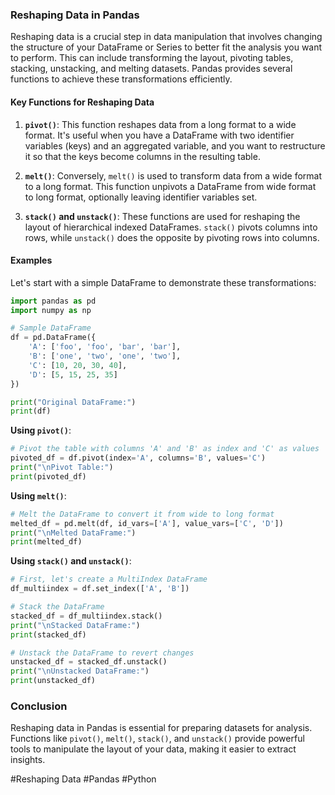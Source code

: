### Reshaping Data in Pandas

Reshaping data is a crucial step in data manipulation that involves changing the structure of your DataFrame or Series to better fit the analysis you want to perform. This can include transforming the layout, pivoting tables, stacking, unstacking, and melting datasets. Pandas provides several functions to achieve these transformations efficiently.

#### Key Functions for Reshaping Data

1. **`pivot()`**: This function reshapes data from a long format to a wide format. It's useful when you have a DataFrame with two identifier variables (keys) and an aggregated variable, and you want to restructure it so that the keys become columns in the resulting table.

2. **`melt()`**: Conversely, `melt()` is used to transform data from a wide format to a long format. This function unpivots a DataFrame from wide format to long format, optionally leaving identifier variables set.

3. **`stack()` and `unstack()`**: These functions are used for reshaping the layout of hierarchical indexed DataFrames. `stack()` pivots columns into rows, while `unstack()` does the opposite by pivoting rows into columns.

#### Examples

Let's start with a simple DataFrame to demonstrate these transformations:

```python
import pandas as pd
import numpy as np

# Sample DataFrame
df = pd.DataFrame({
    'A': ['foo', 'foo', 'bar', 'bar'],
    'B': ['one', 'two', 'one', 'two'],
    'C': [10, 20, 30, 40],
    'D': [5, 15, 25, 35]
})

print("Original DataFrame:")
print(df)
```

**Using `pivot()`**:

```python
# Pivot the table with columns 'A' and 'B' as index and 'C' as values
pivoted_df = df.pivot(index='A', columns='B', values='C')
print("\nPivot Table:")
print(pivoted_df)
```

**Using `melt()`**:

```python
# Melt the DataFrame to convert it from wide to long format
melted_df = pd.melt(df, id_vars=['A'], value_vars=['C', 'D'])
print("\nMelted DataFrame:")
print(melted_df)
```

**Using `stack()` and `unstack()`**:

```python
# First, let's create a MultiIndex DataFrame
df_multiindex = df.set_index(['A', 'B'])

# Stack the DataFrame
stacked_df = df_multiindex.stack()
print("\nStacked DataFrame:")
print(stacked_df)

# Unstack the DataFrame to revert changes
unstacked_df = stacked_df.unstack()
print("\nUnstacked DataFrame:")
print(unstacked_df)
```

### Conclusion

Reshaping data in Pandas is essential for preparing datasets for analysis. Functions like `pivot()`, `melt()`, `stack()`, and `unstack()` provide powerful tools to manipulate the layout of your data, making it easier to extract insights.

#Reshaping Data #Pandas #Python